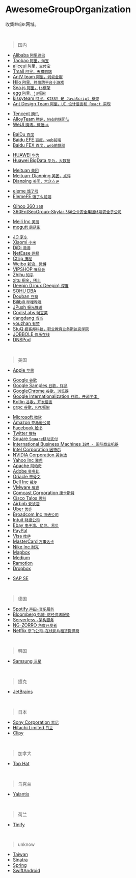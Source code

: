 # AwesomeGroupOrganization


收集`群组织`网址。

<br />

> 国内
- [ Alibaba `阿里巴巴`  ](https://github.com/alibaba)
- [ Taobao `阿里，淘宝` ](https://github.com/taobao)
- [ aliceui `阿里，支付宝` ](https://github.com/aliceui)
- [ Tmall `阿里，天猫前端` ](https://github.com/tmallfe)
- [ AntV team `阿里，蚂蚁金服` ](https://github.com/antvis)
- [ Hilo `阿里，终端跨平台小游戏` ](https://github.com/hiloteam)
- [ Sea.js `阿里，js框架` ](https://github.com/seajs)
- [ egg `阿里，js框架` ](https://github.com/eggjs)
- [ kissyteam `阿里，KISSY 是 JavaScript 框架` ](https://github.com/kissyteam)
- [ Ant Design Team `阿里，UI 设计语言和 React 实现` ](https://github.com/ant-design)

>
- [ Tencent `腾讯` ](https://github.com/tencent)
- [ AlloyTeam `腾讯，Web前端团队` ](https://github.com/AlloyTeam)
- [ WeUI `腾讯，微信ui` ](https://github.com/weui)

>
- [ BaiDu `百度` ](https://github.com/baidu)
- [ Baidu EFE `百度，web前端` ](https://github.com/ecomfe)
- [Baidu FEX `百度，web前端部` ](https://github.com/fex-team)

>
- [ HUAWEI `华为` ](https://github.com/Huawei)
- [Huawei BigData `华为，大数据` ](https://github.com/HuaweiBigData)

>
- [ Meituan `美团` ](https://github.com/meituan)
- [ Meituan-Dianping `美团，点评` ](https://github.com/Meituan-Dianping)
- [ Dianping `美团，大众点评` ](https://github.com/dianping)

>
- [ eleme `饿了吗` ](https://github.com/eleme)
- [ ElemeFE `饿了么前端` ](https://github.com/ElemeFE)

>
- [ Qihoo 360 `360` ](https://github.com/Qihoo360)
- [ 360EntSecGroup-Skylar `360企业安全集团终端安全子公司`  ](https://github.com/360EntSecGroup-Skylar)

>
- [ Meili Inc `美丽` ](https://github.com/meili)
- [ mogutt `蘑菇街` ](https://github.com/mogutt)

>
- [ JD `京东` ](https://github.com/CHINA-JD)
- [ Xiaomi `小米` ](https://github.com/xiaomi)
- [ DiDi `滴滴` ](https://github.com/didi)
- [ NetEase `网易` ](https://github.com/netease)
- [ Ctrip `携程` ](https://github.com/ctripcorp)
- [ Weibo `新浪，微博` ](https://github.com/weibocom)
- [ VIPSHOP `唯品会`](https://github.com/vipshop)
- [ Zhihu `知乎` ](https://github.com/zhihu)
- [ xitu `掘金，稀土` ](https://github.com/xitu)
- [ Deepin (Linux Deepin) `深度` ](https://github.com/linuxdeepin)
- [ SOHU DBA ](https://github.com/SOHUDBA)
- [ Douban `豆瓣` ](https://github.com/douban)
- [ Bilibili `哔哩哔哩` ](https://github.com/Bilibili)
- [ JPush `极光推送` ](https://github.com/jpush)
- [ CodisLabs `豌豆荚` ](https://github.com/CodisLabs)
- [ dangdang `当当` ](https://github.com/dangdangdotcom)
- [ youzhan `有赞` ](https://github.com/youzan)
- [ StuQ `极客邦科技，职业教育业务斯达克学院` ](https://github.com/TeamStuQ)
- [ JOBBOLE `伯乐在线` ](https://github.com/jobbole)
- [ DNSPod ](https://github.com/DNSPod)

<br />

>  美国
- [ Apple `苹果` ](https://github.com/apple)

>
- [ Google `谷歌` ](https://github.com/google)
- [ Google Samples `谷歌，样品` ](https://github.com/googlesamples)
- [ GoogleChrome `谷歌，浏览器` ](https://github.com/GoogleChrome)
- [ Google Internationalization `谷歌，开源字体 ` ](https://github.com/googlei18n)
- [ Kotlin `谷歌，开发语言` ](https://github.com/Kotlin)
- [ grpc  `谷歌，RPC框架` ](https://github.com/grpc)

>
- [ Microsoft `微软` ](https://github.com/microsoft)
- [ Amazon `亚马逊公司` ](https://github.com/aws)
- [ Facebook `脸书` ](https://github.com/facebook)
- [ Twitter `推特` ](https://github.com/twitter)
- [ Square `Square移动支付` ](https://github.com/square)
- [ International Business Machines `IBM - 国际商业机器` ](https://github.com/IBM)
- [ Intel Corporation `因特尔` ](https://github.com/intel)
- [ NVIDIA Corporation `英伟达` ](https://github.com/NVIDIA)
- [ Yahoo Inc `雅虎` ](https://github.com/yahoo)
- [ Apache `阿帕奇` ](https://github.com/apache) 
- [ Adobe `奥多比` ](https://github.com/adobe)
- [ Oriacle `甲骨文` ](https://github.com/oracle)
- [ Dell Inc `戴尔` ](https://github.com/dell)
- [ VMware `威睿` ](https://github.com/vmware)
- [ Comcast Corporation `康卡斯特` ](https://github.com/Comcast)
- [ Cisco Talos `思科` ](https://github.com/Cisco-Talos)
- [ Airbnb `爱彼迎` ](https://github.com/airbnb)
- [ Uber `优步` ](https://github.com/uber)
- [ Broadcom Inc `博通公司` ](https://github.com/Broadcom)
- [ Intuit `财捷公司` ](https://github.com/intuit)
- [ Ebay `电子湾、亿贝、易贝` ](https://github.com/ebay)
- [ PayPal ](https://github.com/paypal)
- [ Visa `维萨` ](https://github.com/visa)
- [ MasterCard `万事达卡` ](https://github.com/MasterCard)
- [ Nike Inc `耐克` ](https://github.com/Nike-Inc)
- [ Mapbox ](https://github.com/mapbox)
- [ Medium ](https://github.com/Medium)
- [ Ramotion ](https://github.com/Ramotion)
- [ Dropbox ](https://github.com/dropbox)

> 
- [ SAP SE ](https://github.com/SAP)

<br />

> 德国
- [ Spotify `声田-音乐服务` ](https://github.com/spotify)
- [ Bloomberg `彭博-财经资讯服务` ](https://github.com/Bloomberg)
- [ Serverless `-架构服务` ](https://github.com/serverless)
- [ NG-ZORRO `角度开发者` ](https://github.com/NG-ZORRO)
- [ Netflix `奈飞公司-在线影片租赁提供商` ](https://github.com/netflix)


<br />

> 韩国
- [ Samsung `三星` ](https://github.com/samsung)

<br />

> 捷克
- [ JetBrains ](https://github.com/JetBrains)

<br />

> 日本
- [ Sony Corporation `索尼` ](https://github.com/sony)
- [ Hitachi Limited `日立` ](https://github.com/hitachi)
- [ Clipy ](https://github.com/Clipy)

<br />

> 加拿大
- [ Top Hat ](https://github.com/tophat)

<br />

> 乌克兰
- [Yalantis](https://github.com/Yalantis)

<br />

> 荷兰
- [Tinify](https://github.com/tinify)

<br />

> unknow
- [ Taiwan ](https://github.com/taiwan)
- [ Sinatra  ](https://github.com/sinatra)
- [ Spring ](https://github.com/spring-projects)
- [ SwiftAndroid ](https://github.com/SwiftAndroid)

